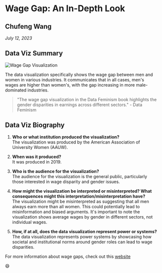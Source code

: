 # Wage Gap: An In-Depth Look

## Chufeng Wang

*July 12, 2023*

## Data Viz Summary

![Wage Gap Visualization](wage-gap-chart.png)

The data visualization specifically shows the wage gap between men and women in various industries. It communicates that in all cases, men's wages are higher than women's, with the gap increasing in more male-dominated industries.

> "The wage gap visualization in the Data Feminism book highlights the gender disparities in earnings across different sectors." - Data Feminism

## Data Viz Biography

1.  **Who or what institution produced the visualization?**\
    The visualization was produced by the American Association of University Women (AAUW).

2.  **When was it produced?**\
    It was produced in 2019.

3.  **Who is the audience for the visualization?**\
    The audience for the visualization is the general public, particularly those interested in wage disparity and gender issues.

4.  **How might the visualization be interpreted or misinterpreted? What consequences might this interpretation/misinterpretation have?**\
    The visualization might be misinterpreted as suggesting that all men always earn more than all women. This could potentially lead to misinformation and biased arguments. It's important to note the visualization shows average wages by gender in different sectors, not individual wages.

5.  **How, if at all, does the data visualization represent power or systems?**\
    The data visualization represents power systems by showcasing how societal and institutional norms around gender roles can lead to wage disparities.

For more information about wage gaps, check out this [website]()

:smile:
